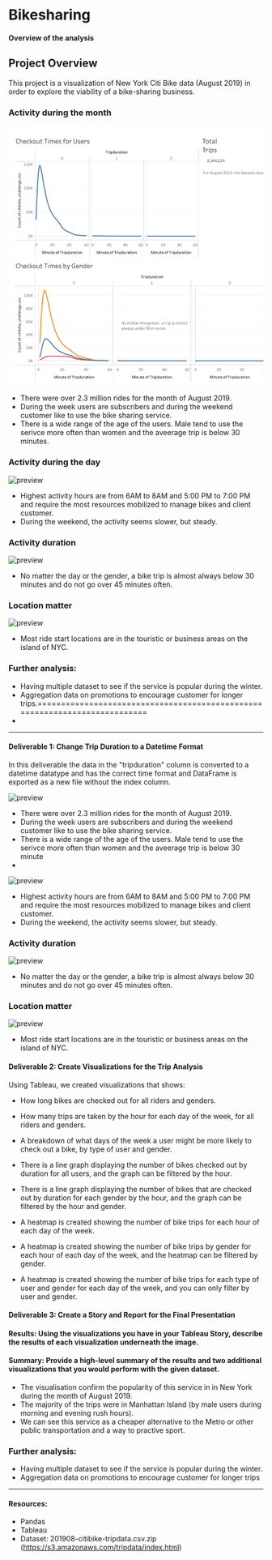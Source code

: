 # Bikesharing

#### Overview of the analysis


## Project Overview

This project is a visualization of New York Citi Bike data (August 2019) in order to explore the viability of a bike-sharing business.

### Activity during the month

![preview](https://github.com/Tifarahani/Bikesharing/blob/main/Img/trip_time.png)

- There were over 2.3 million rides for the month of August 2019.
- During the week users are subscribers and during the weekend customer like to use the bike sharing service.
- There is a wide range of the age of the users. Male tend to use the serivce more often than women and the aveerage trip is below 30 minutes.

### Activity during the day

![preview](src/img/week_activity.png)

- Highest activity hours are from 6AM to 8AM and 5:00 PM to 7:00 PM and require the most resources mobilized to manage bikes and client customer.
- During the weekend, the activity seems slower, but steady.

### Activity duration

![preview](src/img/trip_time.png)

- No matter the day or the gender, a bike trip is almost always below 30 minutes and do not go over 45 minutes often.

### Location matter

![preview](src/img/trip_area.png)

- Most ride start locations are in the touristic or business areas on the island of NYC.


### Further analysis:

- Having multiple dataset to see if the service is popular during the winter.
- Aggregation data on promotions to encourage customer for longer trips.===========================================================================
- 

---

#### Deliverable 1: Change Trip Duration to a Datetime Format
In this deliverable the data in the "tripduration" column is converted to a datetime datatype and has the correct time format and DataFrame is exported as a new file without the index column.

![preview](src/img/trip_time.png)

- There were over 2.3 million rides for the month of August 2019.
- During the week users are subscribers and during the weekend customer like to use the bike sharing service.
- There is a wide range of the age of the users. Male tend to use the serivce more often than women and the aveerage trip is below 30 minute
- 
![preview](src/img/week_activity.png)

- Highest activity hours are from 6AM to 8AM and 5:00 PM to 7:00 PM and require the most resources mobilized to manage bikes and client customer.
- During the weekend, the activity seems slower, but steady.

### Activity duration

![preview](src/img/trip_time.png)

- No matter the day or the gender, a bike trip is almost always below 30 minutes and do not go over 45 minutes often.

### Location matter

![preview](src/img/trip_area.png)

- Most ride start locations are in the touristic or business areas on the island of NYC.

#### Deliverable 2: Create Visualizations for the Trip Analysis
Using Tableau, we created visualizations that shows:
- How long bikes are checked out for all riders and genders.
- How many trips are taken by the hour for each day of the week, for all riders and genders.
- A breakdown of what days of the week a user might be more likely to check out a bike, by type of user and gender.

- There is a line graph displaying the number of bikes checked out by duration for all users, and the graph can be filtered by the hour.
- There is a line graph displaying the number of bikes that are checked out by duration for each gender by the hour, and the graph can be filtered by the hour and gender.
- A heatmap is created showing the number of bike trips for each hour of each day of the week.
- A heatmap is created showing the number of bike trips by gender for each hour of each day of the week, and the heatmap can be filtered by gender.
- A heatmap is created showing the number of bike trips for each type of user and gender for each day of the week, and you can only filter by user and gender.

#### Deliverable 3: Create a Story and Report for the Final Presentation

#### Results: Using the visualizations you have in your Tableau Story, describe the results of each visualization underneath the image.

#### Summary: Provide a high-level summary of the results and two additional visualizations that you would perform with the given dataset.

- The visualisation confirm the popularity of this service in in New York during the month of August 2019.
- The majority of the trips were in Manhattan Island (by male users during morning and evening rush hours).
- We can see this service as a cheaper alternative to the Metro or other public transportation and a way to practive sport.

### Further analysis:

- Having multiple dataset to see if the service is popular during the winter.
- Aggregation data on promotions to encourage customer for longer trips

----
#### Resources:
- Pandas
- Tableau
- Dataset: 201908-citibike-tripdata.csv.zip (https://s3.amazonaws.com/tripdata/index.html)
